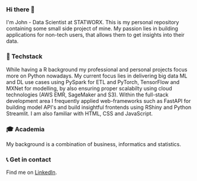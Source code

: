 ### Hi there 👋

I'm John - Data Scientist at STATWORX. This is my personal repository containing some small side project of mine. My passion lies in building applications for non-tech users, that allows them to get insights into their data. 

### :robot: Techstack

While having a R background my professional and personal projects focus more on Python nowadays. My current focus lies in delivering big data ML and DL use cases using PySpark for ETL and PyTorch, TensorFlow and MXNet for modelling, by also ensuring proper scalabilty using cloud technologies (AWS EMR, SageMaker and S3). Within the full-stack development area I frequently applied web-frameworks such as FastAPI for building model API's and build insightful frontends using RShiny and Python Streamlit. I am also familiar with HTML, CSS and JavaScript.

### :mortar_board: Academia

My background is a combination of business, informatics and statistics.

### :telephone_receiver: Get in contact

Find me on [LinkedIn](https://www.linkedin.com/in/john-vicente-9a64a1b3/).

<!--
**jvnte/jvnte** is a ✨ _special_ ✨ repository because its `README.md` (this file) appears on your GitHub profile.

Here are some ideas to get you started:

- 🔭 I’m currently working on ...
- 🌱 I’m currently learning ...
- 👯 I’m looking to collaborate on ...
- 🤔 I’m looking for help with ...
- 💬 Ask me about ...
- 📫 How to reach me: ...
- 😄 Pronouns: ...
- ⚡ Fun fact: ...
-->
